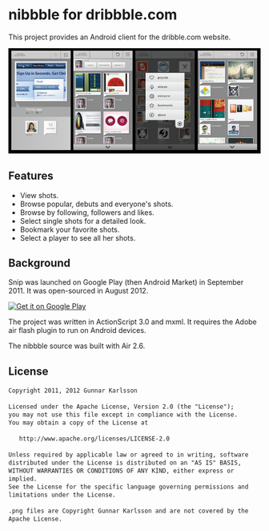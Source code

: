 # nibbble for dribbble.com

This project provides an Android client for the dribble.com website. 

![Screen shots](https://github.com/GunnarKarlsson/nibbble/raw/master/screenShots.png)

## Features
* View shots.
* Browse popular, debuts and everyone's shots.
* Browse by following, followers and likes.
* Select single shots for a detailed look.
* Bookmark your favorite shots.
* Select a player to see all her shots.

## Background

Snip was launched on Google Play (then Android Market) in September 2011. It was open-sourced in August 2012.

[![Get it on Google Play](http://www.android.com/images/brand/get_it_on_play_logo_small.png)](http://play.google.com/store/apps/details?id=air.com.squidzoo.nibbble)

The project was written in ActionScript 3.0 and mxml. It requires the Adobe air flash plugin to run on Android devices. 

The nibbble source was built with Air 2.6.

## License

    Copyright 2011, 2012 Gunnar Karlsson

    Licensed under the Apache License, Version 2.0 (the "License");
    you may not use this file except in compliance with the License.
    You may obtain a copy of the License at

       http://www.apache.org/licenses/LICENSE-2.0

    Unless required by applicable law or agreed to in writing, software
    distributed under the License is distributed on an "AS IS" BASIS,
    WITHOUT WARRANTIES OR CONDITIONS OF ANY KIND, either express or implied.
    See the License for the specific language governing permissions and
    limitations under the License.
    
    .png files are Copyright Gunnar Karlsson and are not covered by the Apache License.